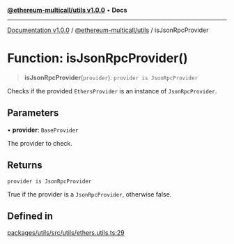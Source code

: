 [**@ethereum-multicall/utils v1.0.0**](../README.md) • **Docs**

***

[Documentation v1.0.0](../../../packages.md) / [@ethereum-multicall/utils](../README.md) / isJsonRpcProvider

# Function: isJsonRpcProvider()

> **isJsonRpcProvider**(`provider`): `provider is JsonRpcProvider`

Checks if the provided `EthersProvider` is an instance of `JsonRpcProvider`.

## Parameters

• **provider**: `BaseProvider`

The provider to check.

## Returns

`provider is JsonRpcProvider`

True if the provider is a `JsonRpcProvider`, otherwise false.

## Defined in

[packages/utils/src/utils/ethers.utils.ts:29](https://github.com/niZmosis/ethereum-multicall/blob/2a2d077a99c23b464a4e40dd6375d06ce98594bd/packages/utils/src/utils/ethers.utils.ts#L29)
